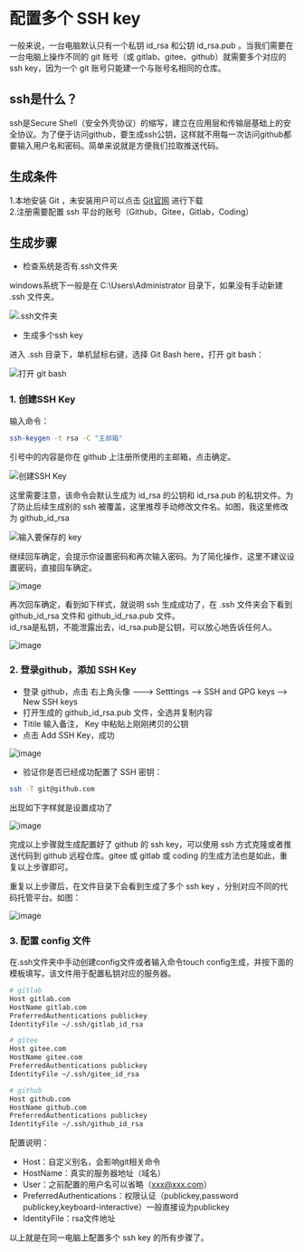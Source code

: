 # 配置多个 SSH key

一般来说，一台电脑默认只有一个私钥 id_rsa  和公钥 id_rsa.pub 。当我们需要在一台电脑上操作不同的 git 账号（或 gitlab、gitee、github）就需要多个对应的ssh key，因为一个 git 账号只能建一个与账号名相同的仓库。

## ssh是什么？
ssh是Secure Shell（安全外壳协议）的缩写，建立在应用层和传输层基础上的安全协议。为了便于访问github，要生成ssh公钥，这样就不用每一次访问github都要输入用户名和密码。简单来说就是方便我们拉取推送代码。

## 生成条件
1.本地安装 Git ，未安装用户可以点击 [Git官网](https://git-scm.com/) 进行下载  
2.注册需要配置 ssh 平台的账号（Github，Gitee，Gitlab，Coding）

## 生成步骤
- 检查系统是否有.ssh文件夹  

windows系统下一般是在 C:\Users\Administrator 目录下，如果没有手动新建 .ssh 文件夹。

![.ssh文件夹](../assets/images/configure-multiple-ssh-keys/01.png)


- 生成多个ssh key

进入 .ssh 目录下，单机鼠标右键，选择 Git Bash here，打开 git bash：

![打开 git bash](../assets/images/configure-multiple-ssh-keys/02.png)

### 1. 创建SSH Key

输入命令：
```sh
ssh-keygen -t rsa -C "主邮箱"
```
引号中的内容是你在 github 上注册所使用的主邮箱，点击确定。

![创建SSH Key](../assets/images/configure-multiple-ssh-keys/03.png)

这里需要注意，该命令会默认生成为 id_rsa 的公钥和 id_rsa.pub 的私钥文件。为了防止后续生成别的 ssh 被覆盖，这里推荐手动修改文件名。如图，我这里修改为 github_id_rsa

![输入要保存的 key](../assets/images/configure-multiple-ssh-keys/04.png)

继续回车确定，会提示你设置密码和再次输入密码。为了简化操作，这里不建议设置密码，直接回车确定。

![image](../assets/images/configure-multiple-ssh-keys/05.png)

再次回车确定，看到如下样式，就说明 ssh 生成成功了，在 .ssh 文件夹会下看到 github_id_rsa 文件和 github_id_rsa.pub 文件。  
id_rsa是私钥，不能泄露出去，id_rsa.pub是公钥，可以放心地告诉任何人。

![image](../assets/images/configure-multiple-ssh-keys/06.png)

### 2. 登录github，添加 SSH Key
- 登录 github，点击 右上角头像 ---> Setttings --> SSH and GPG keys --> New SSH keys 
- 打开生成的 github_id_rsa.pub 文件，全选并复制内容
- Titile 输入备注， Key 中粘贴上刚刚拷贝的公钥
- 点击 Add SSH Key，成功

![image](../assets/images/configure-multiple-ssh-keys/07.png)

- 验证你是否已经成功配置了 SSH 密钥： 
```sh
ssh -T git@github.com
```
出现如下字样就是设置成功了

![image](../assets/images/configure-multiple-ssh-keys/08.png)

完成以上步骤就生成配置好了 github 的 ssh key，可以使用 ssh 方式克隆或者推送代码到 github 远程仓库。gitee 或 gitlab 或 coding 的生成方法也是如此，重复以上步骤即可。

重复以上步骤后，在文件目录下会看到生成了多个 ssh key ，分别对应不同的代码托管平台。如图：

![image](../assets/images/configure-multiple-ssh-keys/09.png)


### 3. 配置 config 文件

在.ssh文件夹中手动创建config文件或者输入命令touch config生成，并按下面的模板填写，该文件用于配置私钥对应的服务器。
```sh
# gitlab
Host gitlab.com
HostName gitlab.com
PreferredAuthentications publickey
IdentityFile ~/.ssh/gitlab_id_rsa

# gitee
Host gitee.com
HostName gitee.com
PreferredAuthentications publickey
IdentityFile ~/.ssh/gitee_id_rsa

# github
Host github.com
HostName github.com
PreferredAuthentications publickey
IdentityFile ~/.ssh/github_id_rsa
```

配置说明：

- Host：自定义别名，会影响git相关命令
- HostName：真实的服务器地址（域名）
- User：之前配置的用户名可以省略（xxx@xxx.com）
- PreferredAuthentications：权限认证（publickey,password publickey,keyboard-interactive）一般直接设为publickey
- IdentityFile：rsa文件地址

以上就是在同一电脑上配置多个 ssh key 的所有步骤了。
